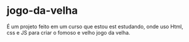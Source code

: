 # jogo-da-velha
É um  projeto feito em um curso que estou est estudando, onde uso  Html, css e  JS para criar  o fomoso e velho  jogo da velha.
